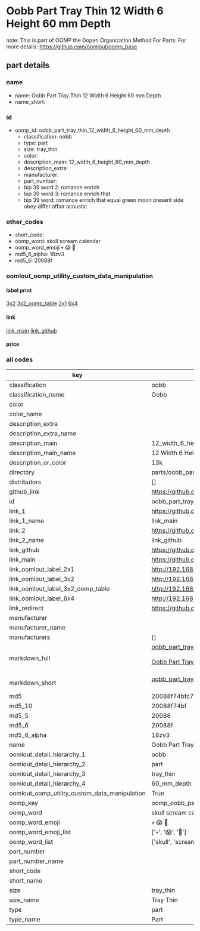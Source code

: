# Oobb Part Tray Thin 12 Width 6 Height 60 mm Depth  

note: This is part of OOMP the Oopen Organization Method For Parts. For more details: https://github.com/oomlout/oomp_base

##  part details
  







### name
* name: Oobb Part Tray Thin 12 Width 6 Height 60 mm Depth
* name_short: 
### id
* oomp_id: oobb_part_tray_thin_12_width_6_height_60_mm_depth
  * classification: oobb
  * type: part
  * size: tray_thin
  * color: 
  * description_main: 12_width_6_height_60_mm_depth
  * description_extra: 
  * manufacturer: 
  * part_number: 
  * bip 39 word 2: romance enrich
  * bip 39 word 3: romance enrich that
  * bip 39 word: romance enrich that equal green moon present side obey differ affair acoustic

### other_codes
* short_code: 
* oomp_word: skull scream calendar
* oomp_word_emoji :skull: :scream: :calendar:
* md5_6_alpha: 18zv3
* md5_6: 20088f






### oomlout_oomp_utility_custom_data_manipulation
#### label print
[3x2](http://192.168.1.245:1112/?label=oomp%2018zv3)
[3x2_oomp_table](http://192.168.1.108:1112/?label=oomp%2018zv3)
[2x1](http://192.168.1.242:1112/?label=oomp%2018zv3)
[6x4](http://192.168.1.55:1112/?label=oomp%2018zv3)    

#### link

[link_main](https://github.com/oomlout/oomlout_oomp_version_1_messy/tree/main/parts/oobb_part_tray_thin_12_width_6_height_60_mm_depth) [link_github](https://github.com/oomlout/oomlout_oomp_version_1_messy/tree/main/parts/oobb_part_tray_thin_12_width_6_height_60_mm_depth)                             

#### price







### all codes 
| key | value |  
| --- | --- |  
| classification | oobb |  
| classification_name | Oobb |  
| color |  |  
| color_name |  |  
| description_extra |  |  
| description_extra_name |  |  
| description_main | 12_width_6_height_60_mm_depth |  
| description_main_name | 12 Width 6 Height 60 mm Depth |  
| description_or_color | 13k |  
| directory | parts/oobb_part_tray_thin_12_width_6_height_60_mm_depth |  
| distributors | [] |  
| github_link | https://github.com/oomlout/oomlout_oomp_part_src/tree/main/parts/oobb_part_tray_thin_12_width_6_height_60_mm_depth |  
| id | oobb_part_tray_thin_12_width_6_height_60_mm_depth |  
| link_1 | https://github.com/oomlout/oomlout_oomp_version_1_messy/tree/main/parts/oobb_part_tray_thin_12_width_6_height_60_mm_depth |  
| link_1_name | link_main |  
| link_2 | https://github.com/oomlout/oomlout_oomp_version_1_messy/tree/main/parts/oobb_part_tray_thin_12_width_6_height_60_mm_depth |  
| link_2_name | link_github |  
| link_github | https://github.com/oomlout/oomlout_oomp_version_1_messy/tree/main/parts/oobb_part_tray_thin_12_width_6_height_60_mm_depth |  
| link_main | https://github.com/oomlout/oomlout_oomp_version_1_messy/tree/main/parts/oobb_part_tray_thin_12_width_6_height_60_mm_depth |  
| link_oomlout_label_2x1 | http://192.168.1.242:1112/?label=oomp%2018zv3 |  
| link_oomlout_label_3x2 | http://192.168.1.245:1112/?label=oomp%2018zv3 |  
| link_oomlout_label_3x2_oomp_table | http://192.168.1.108:1112/?label=oomp%2018zv3 |  
| link_oomlout_label_6x4 | http://192.168.1.55:1112/?label=oomp%2018zv3 |  
| link_redirect | https://github.com/oomlout/oomlout_oomp_version_1_messy/tree/main/parts/oobb_part_tray_thin_12_width_6_height_60_mm_depth |  
| manufacturer |  |  
| manufacturer_name |  |  
| manufacturers | [] |  
| markdown_full | [oobb_part_tray_thin_12_width_6_height_60_mm_depth](none)<br>[](none)<br>[Oobb Part Tray Thin 12 Width 6 Height 60 Mm Depth](none)<br><br> |  
| markdown_short | [oobb_part_tray_thin_12_width_6_height_60_mm_depth](none)<br><br> |  
| md5 | 20088f74bfc7f5423e3324c1bfd2c5dc |  
| md5_10 | 20088f74bf |  
| md5_5 | 20088 |  
| md5_6 | 20088f |  
| md5_6_alpha | 18zv3 |  
| name | Oobb Part Tray Thin 12 Width 6 Height 60 mm Depth |  
| oomlout_detail_hierarchy_1 | oobb |  
| oomlout_detail_hierarchy_2 | part |  
| oomlout_detail_hierarchy_3 | tray_thin |  
| oomlout_detail_hierarchy_4 | 60_mm_depth |  
| oomlout_oomp_utility_custom_data_manipulation | True |  
| oomp_key | oomp_oobb_part_tray_thin_12_width_6_height_60_mm_depth |  
| oomp_word | skull scream calendar |  
| oomp_word_emoji | :skull: :scream: :calendar: |  
| oomp_word_emoji_list | [':skull:', ':scream:', ':calendar:'] |  
| oomp_word_list | ['skull', 'scream', 'calendar'] |  
| part_number |  |  
| part_number_name |  |  
| short_code |  |  
| short_name |  |  
| size | tray_thin |  
| size_name | Tray Thin |  
| type | part |  
| type_name | Part |  
